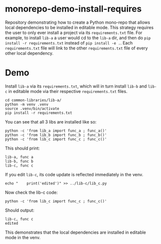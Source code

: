 # monorepo-demo-install-requires

Repository demonstrating how to create a Python mono-repo that allows local dependencies to be installed in editable mode. This strategy requires the user to only ever install a project via its `requirements.txt` file. For example, to install `lib-a` a user would cd to the `lib-a` dir, and then do `pip install -r requirements.txt` instead of `pip install -e .`. Each `requirements.txt` file will link to the other `requirements.txt` file of every other local dependency.

# Demo

Install `lib-a` via its `requirements.txt`, which will in turn install `lib-b` and `lib-c` in editable mode via their respective `requirements.txt` files.

```
cd common-libraries/lib-a/
python -m venv .venv
source .venv/bin/activate
pip install -r requirements.txt
```

You can see that all 3 libs are installed like so:

```
python -c 'from lib_a import func_a ; func_a()'
python -c 'from lib_b import func_b ; func_b()'
python -c 'from lib_c import func_c ; func_c()'
```

This should print:

```
lib-a, func a
lib-b, func b
lib-c, func c
```

If you edit `lib-c`, its code update is reflected immediately in the venv.

```
echo "    print('edited')" >> ../lib-c/lib_c.py
```

Now check the lib-c code:
```
python -c 'from lib_c import func_c ; func_c()'
```

Should output:

```
lib-c, func c
edited
```

This demonstrates that the local dependencies are installed in editable mode in the venv.
